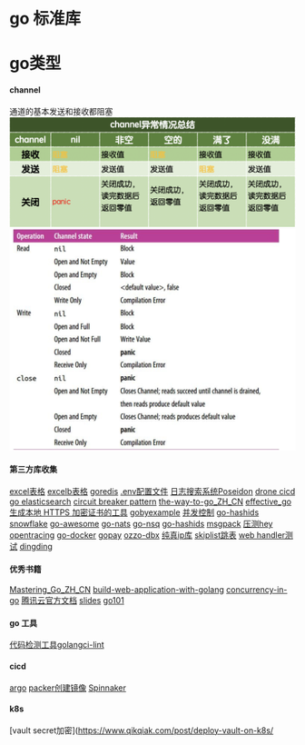 # go 标准库

# go类型

#### channel

通道的基本发送和接收都阻塞
![](./标准库/image/channel01.png)
![](./标准库/image/channel02.png)


#### 第三方库收集

[excel表格](https://github.com/360EntSecGroup-Skylar/excelize)
[excelb表格](https://github.com/tealeg/xlsx)
[goredis](github.com/go-redis/redis)
[.env配置文件](https://github.com/joho/godotenv)
[日志搜索系统Poseidon](https://github.com/Qihoo360/poseidon)
[drone cicd](https://docs.drone.io/)
[go elasticsearch](https://github.com/olivere/elastic)
[circuit breaker pattern](https://github.com/cep21/circuit)
[the-way-to-go_ZH_CN](https://github.com/Unknwon/the-way-to-go_ZH_CN)
[effective_go](http://docscn.studygolang.com/doc/effective_go.html)
[生成本地 HTTPS 加密证书的工具](https://github.com/FiloSottile/mkcert)
[gobyexample](https://gobyexample.com/)
[并发控制](https://github.com/remeh/sizedwaitgroup)
[go-hashids](https://github.com/speps/go-hashids)
[snowflake](https://github.com/bwmarrin/snowflake)
[go-awesome](https://github.com/shockerli/go-awesome)
[go-nats](github.com/nats-io/go-nats)
[go-nsq](github.com/nsqio/go-nsq)
[go-hashids](github.com/speps/go-hashids)
[msgpack](github.com/vmihailenco/msgpack)
[压测hey](https://github.com/rakyll/hey)
[opentracing](https://github.com/opentracing/opentracing-go)
[go-docker](https://github.com/containerd/containerd)
[gopay](https://github.com/iGoogle-ink/gopay)
[ozzo-dbx](https://github.com/go-ozzo/ozzo-dbx)
[纯真ip库](https://github.com/freshcn/qqwry)
[skiplist跳表](github.com/gansidui/skiplist)
[web handler测试](https://github.com/appleboy/gofight)
[dingding](github.com/CatchZeng/dingtalk)



#### 优秀书籍

[Mastering_Go_ZH_CN](https://github.com/hantmac/Mastering_Go_ZH_CN/releases/tag/v1.0)
[build-web-application-with-golang](https://github.com/astaxie/build-web-application-with-golang/blob/master/zh/14.4.md)
[concurrency-in-go](https://github.com/huahuayu/concurrency-in-go)
[腾讯云官方文档](https://github.com/tencentyun/qcloud-documents)
[slides](https://github.com/TritonHo/slides)
[go101](https://github.com/go101/)



#### go 工具

[代码检测工具golangci-lint](https://github.com/golangci/golangci-lint)

#### cicd

[argo](https://github.com/argoproj/argo/tree/master/examples)
[packer创建镜像](https://www.packer.io/docs/commands/build)
[Spinnaker](https://github.com/spinnaker/spinnaker)


#### k8s

[vault secret加密](https://www.qikqiak.com/post/deploy-vault-on-k8s/